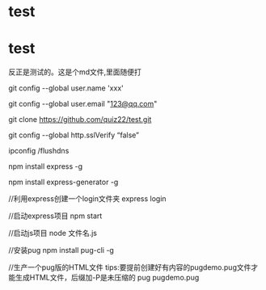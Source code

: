 # test
# test
反正是测试的。这是个md文件,里面随便打

git config --global user.name 'xxx'

git config --global user.email "123@qq.com"

git clone https://github.com/quiz22/test.git

git config --global http.sslVerify “false”

ipconfig /flushdns

npm install express -g

npm install express-generator -g

//利用express创建一个login文件夹
express login 

//启动express项目
npm start

//启动js项目
node 文件名.js

//安装pug
npm install pug-cli -g

//生产一个pug版的HTML文件   tips:要提前创建好有内容的pugdemo.pug文件才能生成HTML文件，后缀加-P是未压缩的
pug pugdemo.pug